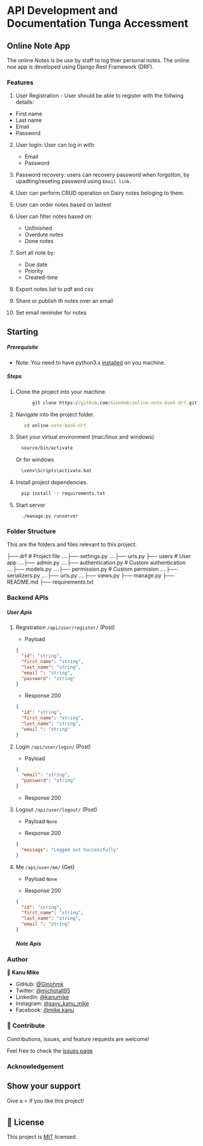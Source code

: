 # API Development and Documentation Tunga Accessment

## Online Note App

The online Notes is be use by staff to log thier personal notes. The online noe app is developed using Django Rest Framework (DRF).

### Features

1. User Registration - User should be able to register with the follwing details:

- First name
- Last name
- Email
- Password

2. User login: User can log in with:

   - Email
   - Password

3. Password recovery: users can recovery password when forgotton, by upadting/reseting password using `Email link`.

4. User can perform CRUD operation on Dairy notes beloging to them.

5. User can order notes based on lastest

6. User can filter notes based on:

   - Unfinished
   - Overdute notes
   - Done notes

7. Sort all note by:

   - Due date
   - Priority
   - Created-time

8. Export notes list to pdf and csv

9. Share or publish th notes over an email

10. Set email reminder for notes

## Starting

##### Prerequisite

- Note: You need to have python3.x [installed](https://www.tutorialspoint.com/how-to-install-python-in-windows) on you machine.

##### Steps

1.  Clone the project into your machine.

    ```cmd
          git clone https://github.com/Ginohmk/online-note-book-drf.git
    ```

2.  Navigate into the project folder.

    ```cmd
       cd online-note-book-drf
    ```

3.  Start your virtual environment (mac/linux and windows)

    ```cmd
      source/bin/activate
    ```

    Or for windows

    ```cmd
      \venv\Scripts\activate.bat
    ```

4.  Install project dependencies.

    ```cmd
      pip install -r requirements.txt
    ```

5.  Start server

    ```
      ./manage.py runserver
    ```

### Folder Structure

This are the folders and files relevant to this project.

├── drf # Project file
....├── settings.py
....├── urls.py
├── users # User app
....├── admin.py
....├── authentication.py # Custom authentication
....├── models.py
....├── permission.py # Custom permision
....├── serializers.py
....├── urls.py
....├── views.py
├── manage.py
├── README.md
├── requirements.txt

### Backend APIs

##### User Apis

1. Registration `/api/user/register/` (Post)

   - Payload

   ```json
   {
     "id": "string",
     "first_name": "string",
     "last_name": "string",
     "email ": "string",
     "password": "string"
   }
   ```

   - Response 200

   ```json
   {
     "id": "string",
     "first_name": "string",
     "last_name": "string",
     "email ": "string"
   }
   ```

2. Login `/api/user/login/` (Post)

   - Payload

   ```json
   {
     "email": "string",
     "password": "string"
   }
   ```

   - Response 200

3. Logout `/api/user/logout/` (Post)

   - Payload `None`

   - Response 200

   ```json
   {
     "message": "Logged out Successfully"
   }
   ```

4. Me `/api/user/me/` (Get)

   - Payload `None`

   - Response 200

   ```json
   {
     "id": "string",
     "first_name": "string",
     "last_name": "string",
     "email ": "string"
   }
   ```

   ##### Note Apis

### Author

👤 **Kanu Mike**

- GitHub: [@Ginohmk](https://github.com/Ginohmk)
- Twitter: [@michotall95](https://www.twitter.com/michotall95)
- LinkedIn: [@kanumike](https://www.linkedin.com/in/mike-kanu-dev/)
- Instagram: [@savy_kanu_mike](https/instagram.com/savy_kanu_mike)
- Facebook: [@mike.kanu](https://www.facebook.com/mike.kanu)

### 🤝 Contribute

Contributions, issues, and feature requests are welcome!

Feel free to check the [issues page](https://github.com/Ginohmk/online-note-book-drf/issues)

### Acknowledgement

## Show your support

Give a ⭐️ if you like this project!

## 📝 License

This project is [MIT](./MIT.md) licensed.
